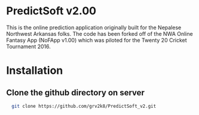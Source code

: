 # PredictSoft v2.00

This is the online prediction application originally built for the Nepalese Northwest Arkansas folks. The code has been forked off of the NWA Online Fantasy App (NoFApp v1.00) which was piloted for the Twenty 20 Cricket Tournament 2016.

# Installation

## Clone the github directory on server

```bash
  git clone https://github.com/grv2k8/PredictSoft_v2.git
```
